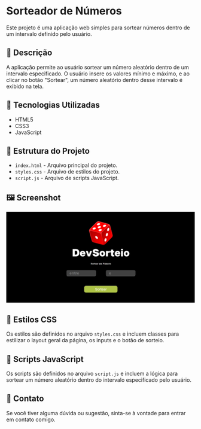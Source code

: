 # Sorteador de Números

Este projeto é uma aplicação web simples para sortear números dentro de um intervalo definido pelo usuário.

## 📄 Descrição

A aplicação permite ao usuário sortear um número aleatório dentro de um intervalo especificado. O usuário insere os valores mínimo e máximo, e ao clicar no botão "Sortear", um número aleatório dentro desse intervalo é exibido na tela.

## 🚀 Tecnologias Utilizadas

- HTML5
- CSS3
- JavaScript

## 📂 Estrutura do Projeto

- `index.html` - Arquivo principal do projeto.
- `styles.css` - Arquivo de estilos do projeto.
- `script.js` - Arquivo de scripts JavaScript.

## 🖼️ Screenshot

![Descrição da imagem](img/sorteador-foto.png)

## 🎨 Estilos CSS

Os estilos são definidos no arquivo `styles.css` e incluem classes para estilizar o layout geral da página, os inputs e o botão de sorteio.

## 📜 Scripts JavaScript

Os scripts são definidos no arquivo `script.js` e incluem a lógica para sortear um número aleatório dentro do intervalo especificado pelo usuário.

## 📧 Contato

Se você tiver alguma dúvida ou sugestão, sinta-se à vontade para entrar em contato comigo.
